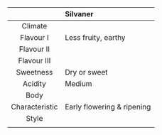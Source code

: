 |  | Silvaner |
|:---:|:--- |
| Climate |  |
| Flavour I | Less fruity, earthy|
| Flavour II |  | 
| Flavour III |  | 
| Sweetness | Dry or sweet |
| Acidity | Medium |
| Body |  |
| Characteristic | Early flowering & ripening |
| Style|  |
|  |  |
